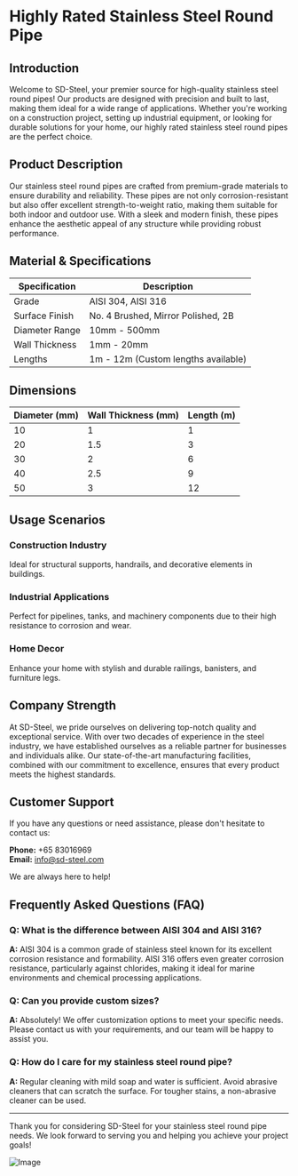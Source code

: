 # Highly Rated Stainless Steel Round Pipe

## Introduction

Welcome to SD-Steel, your premier source for high-quality stainless steel round pipes! Our products are designed with precision and built to last, making them ideal for a wide range of applications. Whether you're working on a construction project, setting up industrial equipment, or looking for durable solutions for your home, our highly rated stainless steel round pipes are the perfect choice.

## Product Description

Our stainless steel round pipes are crafted from premium-grade materials to ensure durability and reliability. These pipes are not only corrosion-resistant but also offer excellent strength-to-weight ratio, making them suitable for both indoor and outdoor use. With a sleek and modern finish, these pipes enhance the aesthetic appeal of any structure while providing robust performance.

## Material & Specifications

| Specification | Description |
|---------------|-------------|
| Grade         | AISI 304, AISI 316 |
| Surface Finish | No. 4 Brushed, Mirror Polished, 2B |
| Diameter Range | 10mm - 500mm |
| Wall Thickness | 1mm - 20mm |
| Lengths       | 1m - 12m (Custom lengths available) |

## Dimensions

| Diameter (mm) | Wall Thickness (mm) | Length (m) |
|---------------|---------------------|------------|
| 10            | 1                   | 1          |
| 20            | 1.5                 | 3          |
| 30            | 2                   | 6          |
| 40            | 2.5                 | 9          |
| 50            | 3                   | 12         |

## Usage Scenarios

### Construction Industry
Ideal for structural supports, handrails, and decorative elements in buildings.

### Industrial Applications
Perfect for pipelines, tanks, and machinery components due to their high resistance to corrosion and wear.

### Home Decor
Enhance your home with stylish and durable railings, banisters, and furniture legs.

## Company Strength

At SD-Steel, we pride ourselves on delivering top-notch quality and exceptional service. With over two decades of experience in the steel industry, we have established ourselves as a reliable partner for businesses and individuals alike. Our state-of-the-art manufacturing facilities, combined with our commitment to excellence, ensures that every product meets the highest standards.

## Customer Support

If you have any questions or need assistance, please don't hesitate to contact us:

**Phone:** +65 83016969  
**Email:** info@sd-steel.com

We are always here to help!

## Frequently Asked Questions (FAQ)

### Q: What is the difference between AISI 304 and AISI 316?

**A:** AISI 304 is a common grade of stainless steel known for its excellent corrosion resistance and formability. AISI 316 offers even greater corrosion resistance, particularly against chlorides, making it ideal for marine environments and chemical processing applications.

### Q: Can you provide custom sizes?

**A:** Absolutely! We offer customization options to meet your specific needs. Please contact us with your requirements, and our team will be happy to assist you.

### Q: How do I care for my stainless steel round pipe?

**A:** Regular cleaning with mild soap and water is sufficient. Avoid abrasive cleaners that can scratch the surface. For tougher stains, a non-abrasive cleaner can be used.

---

Thank you for considering SD-Steel for your stainless steel round pipe needs. We look forward to serving you and helping you achieve your project goals!

![Image](https://github.com/user-attachments/assets/2567258e-e124-4816-932d-1809bd27ef0b)